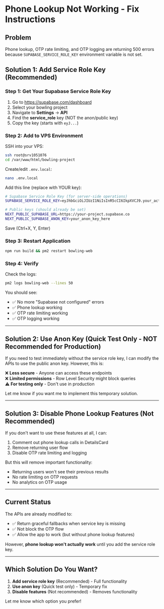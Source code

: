 # Phone Lookup Not Working - Fix Instructions

## Problem
Phone lookup, OTP rate limiting, and OTP logging are returning 500 errors because `SUPABASE_SERVICE_ROLE_KEY` environment variable is not set.

## Solution 1: Add Service Role Key (Recommended)

### Step 1: Get Your Supabase Service Role Key

1. Go to https://supabase.com/dashboard
2. Select your bowling project
3. Navigate to **Settings** → **API**
4. Find the **service_role** key (NOT the anon/public key)
5. Copy the key (starts with `eyJ...`)

### Step 2: Add to VPS Environment

SSH into your VPS:

```bash
ssh root@srv1051076
cd /var/www/html/bowling-project
```

Create/edit `.env.local`:

```bash
nano .env.local
```

Add this line (replace with YOUR key):

```bash
# Supabase Service Role Key (for server-side operations)
SUPABASE_SERVICE_ROLE_KEY=eyJhbGciOiJIUzI1NiIsInR5cCI6IkpXVCJ9.your_actual_service_role_key_here

# Public keys (should already be set)
NEXT_PUBLIC_SUPABASE_URL=https://your-project.supabase.co
NEXT_PUBLIC_SUPABASE_ANON_KEY=your_anon_key_here
```

Save (Ctrl+X, Y, Enter)

### Step 3: Restart Application

```bash
npm run build && pm2 restart bowling-web
```

### Step 4: Verify

Check the logs:

```bash
pm2 logs bowling-web --lines 50
```

You should see:
- ✅ No more "Supabase not configured" errors
- ✅ Phone lookup working
- ✅ OTP rate limiting working
- ✅ OTP logging working

---

## Solution 2: Use Anon Key (Quick Test Only - NOT Recommended for Production)

If you need to test immediately without the service role key, I can modify the APIs to use the public anon key. However, this is:

❌ **Less secure** - Anyone can access these endpoints  
❌ **Limited permissions** - Row Level Security might block queries  
⚠️ **For testing only** - Don't use in production  

Let me know if you want me to implement this temporary solution.

---

## Solution 3: Disable Phone Lookup Features (Not Recommended)

If you don't want to use these features at all, I can:

1. Comment out phone lookup calls in DetailsCard
2. Remove returning user flow
3. Disable OTP rate limiting and logging

But this will remove important functionality:
- Returning users won't see their previous results
- No rate limiting on OTP requests
- No analytics on OTP usage

---

## Current Status

The APIs are already modified to:
- ✅ Return graceful fallbacks when service key is missing
- ✅ Not block the OTP flow
- ✅ Allow the app to work (but without phone lookup features)

However, **phone lookup won't actually work** until you add the service role key.

---

## Which Solution Do You Want?

1. **Add service role key** (Recommended) - Full functionality
2. **Use anon key** (Quick test only) - Temporary fix
3. **Disable features** (Not recommended) - Removes functionality

Let me know which option you prefer!

